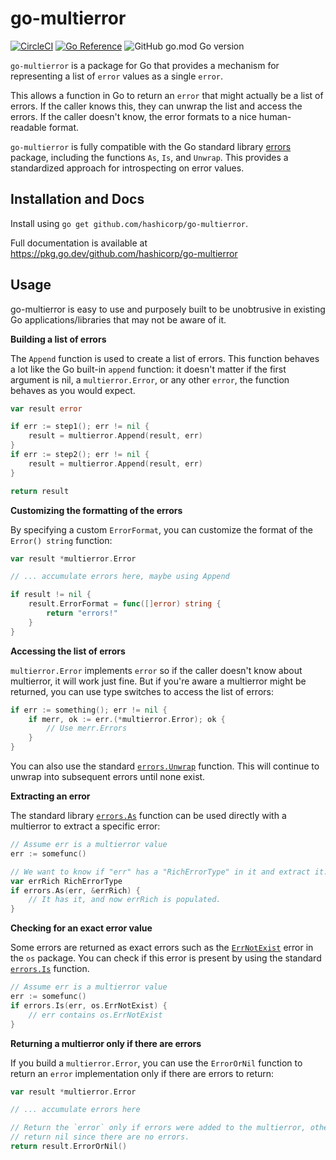 # go-multierror

[![CircleCI](https://img.shields.io/circleci/build/github/hashicorp/go-multierror/master)](https://circleci.com/gh/hashicorp/go-multierror)
[![Go Reference](https://pkg.go.dev/badge/github.com/hashicorp/go-multierror.svg)](https://pkg.go.dev/github.com/hashicorp/go-multierror)
![GitHub go.mod Go version](https://img.shields.io/github/go-mod/go-version/hashicorp/go-multierror)

[circleci]: https://app.circleci.com/pipelines/github/hashicorp/go-multierror
[godocs]: https://pkg.go.dev/github.com/hashicorp/go-multierror

`go-multierror` is a package for Go that provides a mechanism for
representing a list of `error` values as a single `error`.

This allows a function in Go to return an `error` that might actually
be a list of errors. If the caller knows this, they can unwrap the
list and access the errors. If the caller doesn't know, the error
formats to a nice human-readable format.

`go-multierror` is fully compatible with the Go standard library
[errors](https://golang.org/pkg/errors/) package, including the
functions `As`, `Is`, and `Unwrap`. This provides a standardized approach
for introspecting on error values.

## Installation and Docs

Install using `go get github.com/hashicorp/go-multierror`.

Full documentation is available at
https://pkg.go.dev/github.com/hashicorp/go-multierror

## Usage

go-multierror is easy to use and purposely built to be unobtrusive in
existing Go applications/libraries that may not be aware of it.

**Building a list of errors**

The `Append` function is used to create a list of errors. This function
behaves a lot like the Go built-in `append` function: it doesn't matter
if the first argument is nil, a `multierror.Error`, or any other `error`,
the function behaves as you would expect.

```go
var result error

if err := step1(); err != nil {
	result = multierror.Append(result, err)
}
if err := step2(); err != nil {
	result = multierror.Append(result, err)
}

return result
```

**Customizing the formatting of the errors**

By specifying a custom `ErrorFormat`, you can customize the format
of the `Error() string` function:

```go
var result *multierror.Error

// ... accumulate errors here, maybe using Append

if result != nil {
	result.ErrorFormat = func([]error) string {
		return "errors!"
	}
}
```

**Accessing the list of errors**

`multierror.Error` implements `error` so if the caller doesn't know about
multierror, it will work just fine. But if you're aware a multierror might
be returned, you can use type switches to access the list of errors:

```go
if err := something(); err != nil {
	if merr, ok := err.(*multierror.Error); ok {
		// Use merr.Errors
	}
}
```

You can also use the standard [`errors.Unwrap`](https://golang.org/pkg/errors/#Unwrap)
function. This will continue to unwrap into subsequent errors until none exist.

**Extracting an error**

The standard library [`errors.As`](https://golang.org/pkg/errors/#As)
function can be used directly with a multierror to extract a specific error:

```go
// Assume err is a multierror value
err := somefunc()

// We want to know if "err" has a "RichErrorType" in it and extract it.
var errRich RichErrorType
if errors.As(err, &errRich) {
	// It has it, and now errRich is populated.
}
```

**Checking for an exact error value**

Some errors are returned as exact errors such as the [`ErrNotExist`](https://golang.org/pkg/os/#pkg-variables)
error in the `os` package. You can check if this error is present by using
the standard [`errors.Is`](https://golang.org/pkg/errors/#Is) function.

```go
// Assume err is a multierror value
err := somefunc()
if errors.Is(err, os.ErrNotExist) {
	// err contains os.ErrNotExist
}
```

**Returning a multierror only if there are errors**

If you build a `multierror.Error`, you can use the `ErrorOrNil` function
to return an `error` implementation only if there are errors to return:

```go
var result *multierror.Error

// ... accumulate errors here

// Return the `error` only if errors were added to the multierror, otherwise
// return nil since there are no errors.
return result.ErrorOrNil()
```
